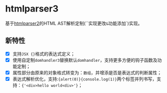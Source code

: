 # htmlparser3

基于[htmlparser2](https://www.npmjs.com/package/htmlparser2)的HTML AST解析定制(``实现更改` & `功能添加`)实现。


## 新特性

- [x] 支持`JSX {}`格式的表达式定义；    
- [x] 使用自定制`domhandler3`替换默认`domhandler`，支持更多方便的钩子函数及功能定制；    
- [x] 属性部分由原来的对象格式转变为：`数组`，并增添是否是表达式的判断属性；  
- [x] 表达式解析优化，支持:`{alert(0)}{console.log(1)}`两个标签并列书写，支持：`{'<div>hello world<div>'}`；
